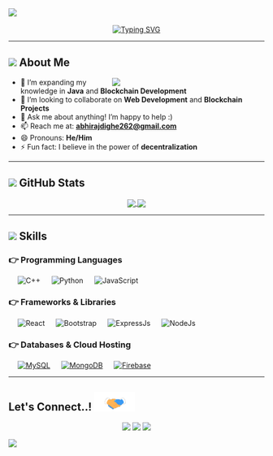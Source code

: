 <!-- -------------------------------BG Template---------------------------- -->

<!-- HEADER with consistent colors -->
<img src="https://capsule-render.vercel.app/api?type=waving&color=0:ff6347,100:1e90ff&height=150&section=header&fontSize=45&fontAlignY=45&descAlignY=65&descAlign=50"/>

<!-- Typing animation with professional font style -->
<p align="center">
  <a href="https://git.io/typing-svg">
    <img src="https://readme-typing-svg.herokuapp.com?font=Fira+Code&weight=500&size=28&duration=4000&pause=1000&color=1E90FF&width=435&lines=Hello!+I'm+Abhiraj+Dighe;Blockchain+Dev;Full+Stack+Engineer" alt="Typing SVG" />
  </a>
</p>

---

## <picture><img src="https://github.com/7oSkaaa/7oSkaaa/blob/main/Images/about_me.gif?raw=true" width="30px"></picture> About Me

<picture> <img align="right" src="https://media.giphy.com/media/SWoSkN6DxTszqIKEqv/giphy.gif" width="300px"></picture>

- 🌱 I’m expanding my knowledge in **Java** and **Blockchain Development**
- 👯 I’m looking to collaborate on **Web Development** and **Blockchain Projects**
- 💬 Ask me about anything! I’m happy to help :)
- 📫 Reach me at: **abhirajdighe262@gmail.com**
- 😄 Pronouns: **He/Him**
- ⚡ Fun fact: I believe in the power of **decentralization**

---

## <img src="https://media.giphy.com/media/iY8CRBdQXODJSCERIr/giphy.gif" width="35"><b> GitHub Stats </b>

<p align="center">
  <a href="https://github.com/abhirajdighe">
    <img align="center" src="https://github-readme-stats.vercel.app/api?username=abhirajdighe&show_icons=true&hide_border=true&theme=dark#gh-dark-mode-only&include_all_commits=true&count_private=true&hide=issues" />
    <img align="center" height="170px" src="https://github-readme-stats.vercel.app/api/top-langs/?username=abhirajdighe&layout=compact&langs_count=16&hide_border=true&theme=dark#gh-dark-mode-only" />
  </a>
</p>

---

## <img src="https://media2.giphy.com/media/QssGEmpkyEOhBCb7e1/giphy.gif?cid=ecf05e47a0n3gi1bfqntqmob8g9aid1oyj2wr3ds3mg700bl&rid=giphy.gif" width="25"><b> Skills </b>

### 👉 Programming Languages
<p align="left"> 
&emsp;
  <a>
    <img alt="C++" src="https://img.shields.io/badge/C%2B%2B-00599C?style=for-the-badge&logo=c%2B%2B&logoColor=white"/>
  </a>
&emsp;
  <a>
    <img alt="Python" src="https://img.shields.io/badge/Python-FFD43B?style=for-the-badge&logo=python&logoColor=darkgreen"/>
  </a>
&emsp;
  <a>
    <img alt="JavaScript" src="https://img.shields.io/badge/JavaScript-323330?style=for-the-badge&logo=javascript&logoColor=F7DF1E"/>
  </a>
</p>

### 👉 Frameworks & Libraries
<p align="left"> 
&emsp;
  <a> 
    <img alt="React" src="https://img.shields.io/badge/React-20232A?style=for-the-badge&logo=react&logoColor=61DAFB">
  </a>
&emsp; 
  <a> 
    <img alt="Bootstrap" src="https://img.shields.io/badge/Bootstrap-563D7C?style=for-the-badge&logo=bootstrap&logoColor=white">
  </a>   
&emsp;
  <a>
    <img alt="ExpressJs" src="https://img.shields.io/badge/Express%20js-000000?style=for-the-badge&logo=express&logoColor=white">
  </a> 
&emsp;
  <a> 
    <img alt="NodeJs" src="https://img.shields.io/badge/Node%20js-339933?style=for-the-badge&logo=nodedotjs&logoColor=white"/>
  </a>
</p>

### 👉 Databases & Cloud Hosting
<p align="left">
&emsp;
  <a href="https://www.mysql.com/"><img alt="MySQL" src="https://img.shields.io/badge/MySQL-00000F?style=for-the-badge&logo=mysql&logoColor=white"></a>
&emsp;
  <a href="https://www.mongodb.com/"><img alt="MongoDB" src="https://img.shields.io/badge/MongoDB-4EA94B?style=for-the-badge&logo=mongodb&logoColor=white"></a>
&emsp;
  <a href="https://firebase.google.com/"><img alt="Firebase" src="https://img.shields.io/badge/firebase-ffca28?style=for-the-badge&logo=firebase&logoColor=black"></a>
</p>

---

## <b> Let's Connect..! </b><img src="https://github.com/0xAbdulKhalid/0xAbdulKhalid/raw/main/assets/mdImages/handshake.gif" width="80">

<p align="center">
  <a target="_blank" href="https://www.linkedin.com/in/abhirajdighe026/"><img src="https://img.shields.io/badge/LinkedIn-0077B5?style=for-the-badge&logo=linkedin&logoColor=white" /></a>
  <a target="_blank" href="mailto:abhirajdighe262@gmail.com"><img src="https://img.shields.io/badge/Gmail-D14836?style=for-the-badge&logo=gmail&logoColor=white" /></a>
  <a target="_blank" href="https://github.com/abhirajdighe"><img src="https://img.shields.io/badge/GitHub-181717?style=for-the-badge&logo=github&logoColor=white" /></a>
</p>

<!-- FOOTER with consistent colors -->
<img src="https://capsule-render.vercel.app/api?type=waving&color=0:ff6347,100:1e90ff&height=100&section=footer"/>
